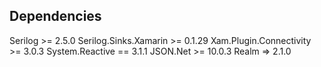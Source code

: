 ## Dependencies

Serilog >= 2.5.0
Serilog.Sinks.Xamarin >= 0.1.29
Xam.Plugin.Connectivity >= 3.0.3
System.Reactive == 3.1.1
JSON.Net >= 10.0.3
Realm => 2.1.0